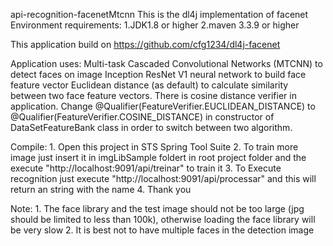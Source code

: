    api-recognition-facenetMtcnn
This is the dl4j implementation of facenet Environment requirements: 1.JDK1.8 or higher 2.maven 3.3.9 or higher

This application build on https://github.com/cfg1234/dl4j-facenet

 Application uses:
Multi-task Cascaded Convolutional Networks (MTCNN) to detect faces on image
Inception ResNet V1 neural network to build face feature vector
Euclidean distance (as default) to calculate similarity between two face feature vectors. There is cosine distance verifier in application. Change @Qualifier(FeatureVerifier.EUCLIDEAN_DISTANCE) to @Qualifier(FeatureVerifier.COSINE_DISTANCE) in constructor of DataSetFeatureBank class in order to switch between two algorithm.



Compile: 1. Open this project in STS Spring Tool Suite
         2. To train more image just insert it in  imgLibSample foldert in root project folder and the execute "http://localhost:9091/api/treinar" to train it
         3. To Execute recognition just execute "http://localhost:9091/api/processar" and this will return an string with the name
         4. Thank you



Note: 1. The face library and the test image should not be too large (jpg should be limited to less than 100k), otherwise loading the face library will be very slow 2. It is best not to have multiple faces in the detection image
